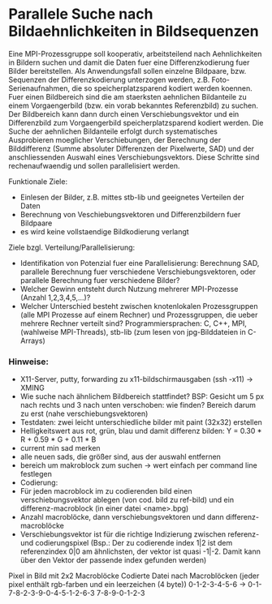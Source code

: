 # Parallele Suche nach Bildaehnlichkeiten in Bildsequenzen

Eine MPI-Prozessgruppe soll kooperativ, arbeitsteilend nach Aehnlichkeiten in Bildern suchen und damit die Daten
fuer eine Differenzkodierung 
fuer Bilder bereitstellen. Als Anwendungsfall sollen einzelne Bildpaare, bzw. Sequenzen der Differenzkodierung unterzogen werden, z.B. Foto-Serienaufnahmen,
die so speicherplatzsparend kodiert werden koennen. 
Fuer einen Bildbereich sind die am staerksten aehnlichen Bildanteile zu einem
Vorgaengerbild (bzw. ein vorab bekanntes Referenzbild) zu suchen. 
Der Bildbereich kann dann durch einen Verschiebungsvektor und ein Differenzbild zum
Vorgaengerbild speicherplatzsparend kodiert werden. 
Die Suche der aehnlichen Bildanteile erfolgt durch systematisches Ausprobieren
moeglicher Verschiebungen, der Berechnung der Bilddifferenz 
(Summe absoluter Differenzen der Pixelwerte, SAD) und der anschliessenden Auswahl eines Verschiebungsvektors. 
Diese Schritte sind rechenaufwaendig und sollen parallelisiert werden. 

Funktionale Ziele:
* 	Einlesen der Bilder, z.B. mittes stb-lib und geeignetes Verteilen der Daten
* 	Berechnung von Veschiebungsvektoren und Differenzbildern fuer Bildpaare
*	es wird keine vollstaendige Bildkodierung verlangt 


Ziele bzgl. Verteilung/Parallelisierung:
* 	Identifikation von Potenzial fuer eine Parallelisierung: Berechnung SAD, parallele Berechnung fuer verschiedene Verschiebungsvektoren, 
	oder parallele Berechnung fuer verschiedene Bilder? 
* 	Welcher Gewinn entsteht durch Nutzung mehrerer MPI-Prozesse (Anzahl 1,2,3,4,5,...)?
*	Welcher Unterschied besteht zwischen knotenlokalen Prozessgruppen (alle MPI Prozesse auf einem Rechner) und Prozessgruppen, die ueber mehrere Rechner verteilt sind?
Programmiersprachen: C, C++, MPI, (wahlweise MPI-Threads), stb-lib (zum lesen von jpg-Bilddateien in C-Arrays)



### Hinweise:
* X11-Server, putty, forwarding zu x11-bildschirmausgaben (ssh -x11)
  -> XMING
* Wie suche nach ähnlichem Bildbereich stattfindet? BSP: Gesicht um 5 px nach rechts und 3 nach unten verschoben: wie finden? Bereich darum zu erst (nahe verschiebungsvektoren)
* Testdaten: zwei leicht unterschiedliche bilder mit paint (32x32) erstellen
* Helligkeitswert aus rot, grün, blau und damit differenz bilden: Y = 0.30 * R + 0.59 * G + 0.11 * B
* current min sad merken
* alle neuen sads, die größer sind, aus der auswahl entfernen
* bereich um makroblock zum suchen -> wert einfach per command line festlegen
* Codierung:
* Für jeden macroblock im zu codierenden bild einen verschiebungsvektor ablegen (von cod. bild zu ref-bild) und ein differenz-macroblock (in einer datei \<name>.bpg)
* Anzahl macroblöcke, dann verschiebungsvektoren und dann differenz-macroblöcke
* Verschiebungsvektor ist für die richtige Indizierung zwischen referenz- und codierungspixel (Bsp.: Der zu codierende index 1|2 ist dem referenzindex 0|0 am ähnlichsten, der vektor ist quasi -1|-2. Damit kann über den Vektor der passende index gefunden werden)

Pixel in Bild mit 2x2 Macroblöcke     Codierte Datei nach Macroblöcken (jeder pixel enthält rgb-farben und ein leerzeichen (4 byte))
0-1-2-3-4-5-6                     ->  0-1-7-8-2-3-9-0-4-5-1-2-6-3
7-8-9-0-1-2-3